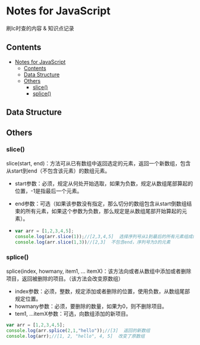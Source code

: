 # Notes for JavaScript

刷lc时查的内容 & 知识点记录



## Contents

<!--ts-->
   * [Notes for JavaScript](#notes-for-javascript)
      * [Contents](#contents)
      * [Data Structure](#data-structure)
      * [Others](#others)
         * [slice()](#slice)
         * [splice()](#splice)

<!-- Added by: weiyizhi, at: Thu Jun 24 20:24:53 CST 2021 -->

<!--te-->


## Data Structure







## Others

### slice()

slice(start, end)：方法可从已有数组中返回选定的元素，返回一个新数组，包含从start到end（不包含该元素）的数组元素。

- start参数：必须，规定从何处开始选取，如果为负数，规定从数组尾部算起的位置，-1是指最后一个元素。
- end参数：可选（如果该参数没有指定，那么切分的数组包含从start倒数组结束的所有元素，如果这个参数为负数，那么规定是从数组尾部开始算起的元素）。

- ```javascript
  var arr = [1,2,3,4,5];
  console.log(arr.slice(1));//[2,3,4,5]  选择序列号从1到最后的所有元素组成的新数组。
  console.log(arr.slice(1,3))//[2,3]  不包含end，序列号为3的元素
  ```




### splice()

splice(index, howmany, item1, ... itemX)：该方法向或者从数组中添加或者删除项目，返回被删除的项目。（该方法会改变原数组）

- index参数：必须，整数，规定添加或者删除的位置，使用负数，从数组尾部规定位置。
- howmany参数：必须，要删除的数量，如果为0，则不删除项目。
- tem1, ...itemX参数：可选，向数组添加的新项目。

```javascript
var arr = [1,2,3,4,5];
console.log(arr.splice(2,1,"hello"));//[3]  返回的新数组
console.log(arr);//[1, 2, "hello", 4, 5]  改变了原数组
```

